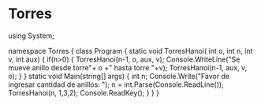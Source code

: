# Torres

using System;

namespace Torres
{
    class Program
    {
        static void TorresHanoi( int o, int n, int v, int aux)
        {
            if(n>0)
            {
                TorresHanoi(n-1, o, aux, v);
                Console.WriteLine("Se mueve anillo desde torre"+ o +" hasta torre "+v);
                TorresHanoi(n-1, aux, v, o);
            }
        }
        static void Main(string[] args)
        {
            int n;
            Console.Write("Favor de ingresar cantidad de anillos: ");
            n = int.Parse(Console.ReadLine());
            TorresHanoi(n, 1,3,2);
            Console.ReadKey();
        }
    }
}
